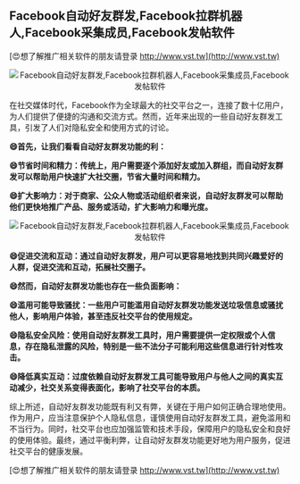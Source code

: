 ## **Facebook自动好友群发,Facebook拉群机器人,Facebook采集成员,Facebook发帖软件**

[😍想了解推广相关软件的朋友请登录 http://www.vst.tw](http://www.vst.tw)

 <center><img src="https://vst.tw/MP4/tuiguang/png/2.png" alt="Facebook自动好友群发,Facebook拉群机器人,Facebook采集成员,Facebook发帖软件"></center>

在社交媒体时代，Facebook作为全球最大的社交平台之一，连接了数十亿用户，为人们提供了便捷的沟通和交流方式。然而，近年来出现的一些自动好友群发工具，引发了人们对隐私安全和使用方式的讨论。

**😄首先，让我们看看自动好友群发功能的利：**

**😄节省时间和精力：传统上，用户需要逐个添加好友或加入群组，而自动好友群发可以帮助用户快速扩大社交圈，节省大量时间和精力。**

**😄扩大影响力：对于商家、公众人物或活动组织者来说，自动好友群发可以帮助他们更快地推广产品、服务或活动，扩大影响力和曝光度。**

 <center><img src="https://vst.tw/MP4/tuiguang/png/7.png" alt="Facebook自动好友群发,Facebook拉群机器人,Facebook采集成员,Facebook发帖软件"></center>

**😄促进交流和互动：通过自动好友群发，用户可以更容易地找到共同兴趣爱好的人群，促进交流和互动，拓展社交圈子。**

**😄然而，自动好友群发功能也存在一些负面影响：**

**😄滥用可能导致骚扰：一些用户可能滥用自动好友群发功能发送垃圾信息或骚扰他人，影响用户体验，甚至违反社交平台的使用规定。**

**😄隐私安全风险：使用自动好友群发工具时，用户需要提供一定权限或个人信息，存在隐私泄露的风险，特别是一些不法分子可能利用这些信息进行针对性攻击。**

**😄降低真实互动：过度依赖自动好友群发工具可能导致用户与他人之间的真实互动减少，社交关系变得表面化，影响了社交平台的本质。**

综上所述，自动好友群发功能既有利又有弊，关键在于用户如何正确合理地使用。作为用户，应当注意保护个人隐私信息，谨慎使用自动好友群发工具，避免滥用和不当行为。同时，社交平台也应加强监管和技术手段，保障用户的隐私安全和良好的使用体验。最终，通过平衡利弊，让自动好友群发功能更好地为用户服务，促进社交平台的健康发展。

[😍想了解推广相关软件的朋友请登录 http://www.vst.tw](http://www.vst.tw)



